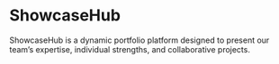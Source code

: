 # ShowcaseHub
ShowcaseHub is a dynamic portfolio platform designed to present our team’s expertise, individual strengths, and collaborative projects.
